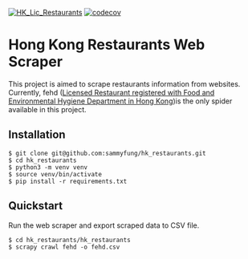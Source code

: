 [![HK_Lic_Restaurants](https://github.com/sammyfung/hk_restaurants/actions/workflows/python-app.yml/badge.svg)](https://github.com/sammyfung/hk_restaurants/actions/workflows/python-app.yml)
[![codecov](https://codecov.io/gh/sammyfung/hk_restaurants/graph/badge.svg?token=RAN18BUKD6)](https://codecov.io/gh/sammyfung/hk_restaurants)

Hong Kong Restaurants Web Scraper
==========================================

This project is aimed to scrape restaurants information from websites. Currently, fehd ([Licensed Restaurant registered with Food and Environmental Hygiene Department in Hong Kong](https://data.gov.hk/en-data/dataset/hk-fehd-fehdlmis-restaurant-licences))is the only spider available in this project.

Installation
------------

```
$ git clone git@github.com:sammyfung/hk_restaurants.git
$ cd hk_restaurants
$ python3 -m venv venv
$ source venv/bin/activate  
$ pip install -r requirements.txt
```

Quickstart
----------

Run the web scraper and export scraped data to CSV file.
```
$ cd hk_restaurants/hk_restaurants    
$ scrapy crawl fehd -o fehd.csv    
```
